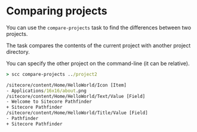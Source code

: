 # Comparing projects
You can use the  `compare-projects` task to find the differences between two projects.

The task compares the contents of the current project with another project directory.

You can specify the other project on the command-line (it can be relative).

```cmd
> scc compare-projects ../project2

/sitecore/content/Home/HelloWorld/Icon [Item]
- Applications/16x16/about.png
/sitecore/content/Home/HelloWorld/Text/Value [Field]
- Welcome to Sitecore Pathfinder
+ Sitecore Pathfinder
/sitecore/content/Home/HelloWorld/Title/Value [Field]
- Pathfinder
+ Sitecore Pathfinder
```


